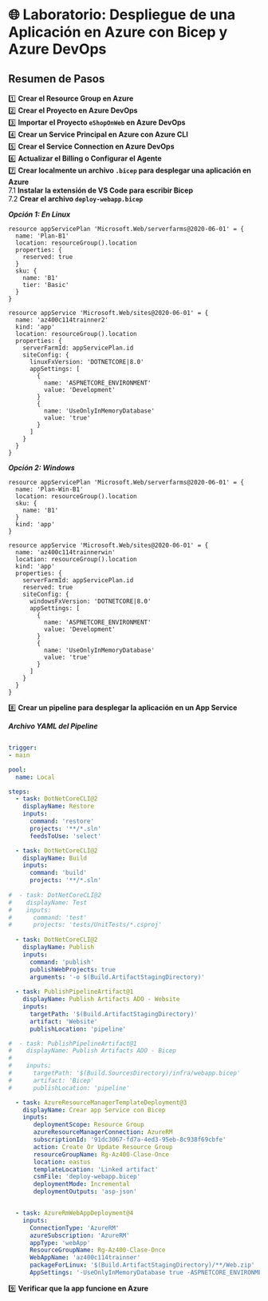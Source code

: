 # 🌐 Laboratorio: Despliegue de una Aplicación en Azure con Bicep y Azure DevOps

## Resumen de Pasos

1️⃣ **Crear el Resource Group en Azure**  
2️⃣ **Crear el Proyecto en Azure DevOps**  
3️⃣ **Importar el Proyecto `eShopOnWeb` en Azure DevOps**  
4️⃣ **Crear un Service Principal en Azure con Azure CLI**  
5️⃣ **Crear el Service Connection en Azure DevOps**  
6️⃣ **Actualizar el Billing o Configurar el Agente**  
7️⃣ **Crear localmente un archivo `.bicep` para desplegar una aplicación en Azure**  
   7.1 **Instalar la extensión de VS Code para escribir Bicep**  
   7.2 **Crear el archivo `deploy-webapp.bicep`**

   ***Opción 1: En Linux***

   ```bicep
   resource appServicePlan 'Microsoft.Web/serverfarms@2020-06-01' = {
     name: 'Plan-B1'
     location: resourceGroup().location
     properties: {
       reserved: true
     }
     sku: {
       name: 'B1'
       tier: 'Basic'
     }
   }

   resource appService 'Microsoft.Web/sites@2020-06-01' = {
     name: 'az400c114trainner2'
     kind: 'app'
     location: resourceGroup().location
     properties: {
       serverFarmId: appServicePlan.id
       siteConfig: {
         linuxFxVersion: 'DOTNETCORE|8.0'
         appSettings: [
           {
             name: 'ASPNETCORE_ENVIRONMENT'
             value: 'Development'
           }
           {
             name: 'UseOnlyInMemoryDatabase'
             value: 'true'
           }
         ]
       }
     }
   }
   ```

   ***Opción 2: Windows***

   ```bicep
   resource appServicePlan 'Microsoft.Web/serverfarms@2020-06-01' = {
     name: 'Plan-Win-B1'
     location: resourceGroup().location
     sku: {
       name: 'B1'
     }
     kind: 'app'
   }

   resource appService 'Microsoft.Web/sites@2020-06-01' = {
     name: 'az400c114trainnerwin'
     location: resourceGroup().location
     kind: 'app'
     properties: {
       serverFarmId: appServicePlan.id
       reserved: true
       siteConfig: {
         windowsFxVersion: 'DOTNETCORE|8.0'
         appSettings: [
           {
             name: 'ASPNETCORE_ENVIRONMENT'
             value: 'Development'
           }
           {
             name: 'UseOnlyInMemoryDatabase'
             value: 'true'
           }
         ]
       }
     }
   }
   ```

8️⃣ **Crear un pipeline para desplegar la aplicación en un App Service**

   ***Archivo YAML del Pipeline***

   ```yaml
   
   trigger:
   - main

   pool:
     name: Local

   steps:
     - task: DotNetCoreCLI@2
       displayName: Restore
       inputs:
         command: 'restore'
         projects: '**/*.sln'
         feedsToUse: 'select'

     - task: DotNetCoreCLI@2
       displayName: Build
       inputs:
         command: 'build'
         projects: '**/*.sln'
     
   #  - task: DotNetCoreCLI@2
   #    displayName: Test
   #    inputs:
   #      command: 'test'
   #      projects: 'tests/UnitTests/*.csproj'
     
     - task: DotNetCoreCLI@2
       displayName: Publish
       inputs:
         command: 'publish'
         publishWebProjects: true
         arguments: '-o $(Build.ArtifactStagingDirectory)'
     
     - task: PublishPipelineArtifact@1
       displayName: Publish Artifacts ADO - Website
       inputs:
         targetPath: '$(Build.ArtifactStagingDirectory)'
         artifact: 'Website'
         publishLocation: 'pipeline'

   #  - task: PublishPipelineArtifact@1
   #    displayName: Publish Artifacts ADO - Bicep
   #
   #    inputs:
   #      targetPath: '$(Build.SourcesDirectory)/infra/webapp.bicep'
   #      artifact: 'Bicep'
   #      publishLocation: 'pipeline'

     - task: AzureResourceManagerTemplateDeployment@3
       displayName: Crear app Service con Bicep
       inputs:
          deploymentScope: Resource Group
          azureResourceManagerConnection: AzureRM
          subscriptionId: '91dc3067-fd7a-4ed3-95eb-8c938f69cbfe'
          action: Create Or Update Resource Group
          resourceGroupName: Rg-Az400-Clase-Once
          location: eastus
          templateLocation: 'Linked artifact'
          csmFile: 'deploy-webapp.bicep'
          deploymentMode: Incremental
          deploymentOutputs: 'asp-json'


     - task: AzureRmWebAppDeployment@4
       inputs:
         ConnectionType: 'AzureRM'
         azureSubscription: 'AzureRM'
         appType: 'webApp'
         ResourceGroupName: Rg-Az400-Clase-Once
         WebAppName: 'az400c114trainner'
         packageForLinux: '$(Build.ArtifactStagingDirectory)/**/Web.zip'
         AppSettings: '-UseOnlyInMemoryDatabase true -ASPNETCORE_ENVIRONMENT Development'
   ```

9️⃣ **Verificar que la app funcione en Azure**


